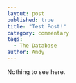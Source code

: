 ```yaml
---
layout: post
published: true
title: "Test Post!"
category: commentary
tags: 
  - The Database
author: Andy
---
```


Nothing to see here.
